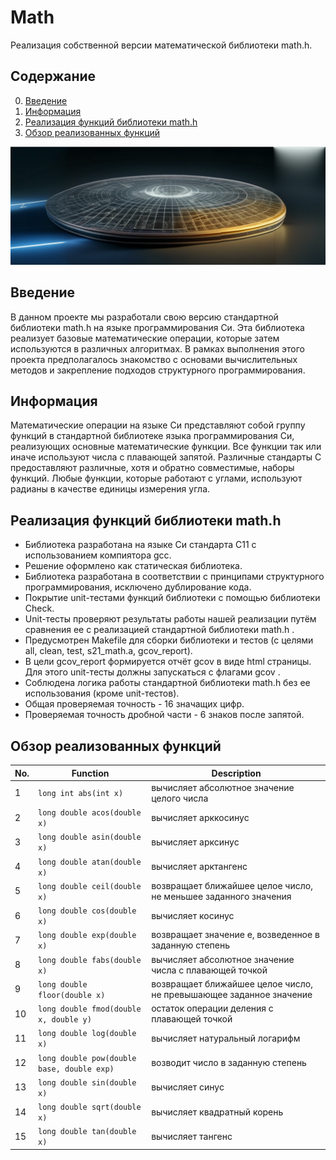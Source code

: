 # Math

Реализация собственной версии математической библиотеки math.h.

## Содержание

0. [Введение](#введение)  
1. [Информация](#информация)
2. [Реализация функций библиотеки math.h](#реализация-функций-библиотеки-math.h)
3. [Обзор реализованных функций](#обзор-реализованных-функций)

![s21_math](misc/images/Math.png)


## Введение

В данном проекте мы разработали свою версию стандартной библиотеки math.h на языке программирования Си. Эта библиотека реализует базовые математические операции, которые затем используются в различных алгоритмах. В рамках выполнения этого проекта предполагалось знакомство с основами вычислительных методов и закрепление подходов структурного программирования.   


## Информация

Математические операции на языке Си представляют собой группу функций в стандартной библиотеке языка программирования Си, реализующих основные математические функции. Все функции так или иначе используют числа с плавающей запятой. Различные стандарты C предоставляют различные, хотя и обратно совместимые, наборы функций. Любые функции, которые работают с углами, используют радианы в качестве единицы измерения угла.  

## Реализация функций библиотеки math.h

- Библиотека разработана на языке Си стандарта C11 с использованием компиятора gcc.
- Решение оформлено как статическая библиотека.
- Библиотека разработана в соответствии с принципами структурного программирования, исключено дублирование кода.
- Покрытие unit-тестами функций библиотеки c помощью библиотеки Check.
- Unit-тесты проверяют результаты работы нашей реализации путём сравнения ее с реализацией стандартной библиотеки math.h .
- Предусмотрен Makefile для сборки библиотеки и тестов (с целями all, clean, test, s21_math.a, gcov_report).
- В цели gcov_report формируется отчёт gcov в виде html страницы. Для этого unit-тесты должны запускаться с флагами gcov . 
- Соблюдена логика работы стандартной библиотеки math.h без ее использования (кроме unit-тестов).
- Общая проверяемая точность - 16 значащих цифр.
- Проверяемая точность дробной части - 6 знаков после запятой.

## Обзор реализованных функций

| No. | Function | Description |
| --- | -------- | ----------- |
| 1 | `long int abs(int x)` | вычисляет абсолютное значение целого числа |
| 2 | `long double acos(double x)` | вычисляет арккосинус |
| 3 | `long double asin(double x)` | вычисляет арксинус |
| 4 | `long double atan(double x)` | вычисляет арктангенс |
| 5 | `long double ceil(double x)` | возвращает ближайшее целое число, не меньшее заданного значения |
| 6 | `long double cos(double x)` | вычисляет косинус |
| 7 | `long double exp(double x)` | возвращает значение e, возведенное в заданную степень |
| 8 | `long double fabs(double x)` | вычисляет абсолютное значение числа с плавающей точкой |
| 9 | `long double floor(double x)` | возвращает ближайшее целое число, не превышающее заданное значение |
| 10 | `long double fmod(double x, double y)` | остаток операции деления с плавающей точкой |
| 11 | `long double log(double x)` | вычисляет натуральный логарифм |
| 12 | `long double pow(double base, double exp)` | возводит число в заданную степень |
| 13 | `long double sin(double x)` | вычисляет синус |
| 14 | `long double sqrt(double x)` | вычисляет квадратный корень |
| 15 | `long double tan(double x)` | вычисляет тангенс |  
